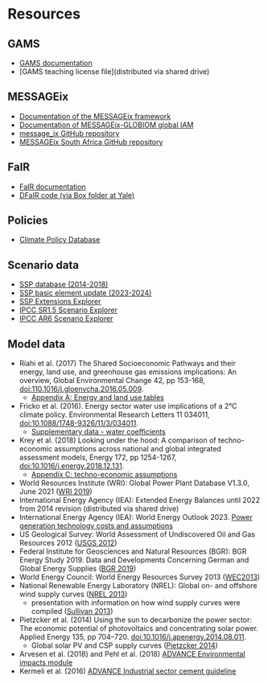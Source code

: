 Resources
=========

GAMS
----
- [GAMS documentation](https://gams.com/latest/docs/)
- [GAMS teaching license file](distributed via shared drive)

MESSAGEix
---------
- [Documentation of the MESSAGEix framework](https://docs.messageix.org/)
- [Documentation of MESSAGEix-GLOBIOM global IAM](https://docs.messageix.org/global/)
- [message_ix GitHub repository](https://github.com/iiasa/message_ix/)
- [MESSAGEix South Africa GitHub repository](https://github.com/tum-ewk/message_ix_south_africa)

FaIR
----
- [FaIR documentation](https://docs.fairmodel.net/en/latest/)
- [DFaIR code (via Box folder at Yale)](https://yale.app.box.com/s/whlqcr7gtzdm4nxnrfhvap2hlzebuvvm/folder/232728558987)

Policies
--------
- [Climate Policy Database](http://climatepolicydatabase.org/index.php/Climate_Policy_Database)

Scenario data
-------------
- [SSP database (2014-2018)](https://tntcat.iiasa.ac.at/SspDb/)
- [SSP basic element update (2023-2024)](https://data.ece.iiasa.ac.at/ssp/)
- [SSP Extensions Explorer](https://ssp-extensions.apps.ece.iiasa.ac.at/)
- [IPCC SR1.5 Scenario Explorer](https://data.ece.iiasa.ac.at/iamc-1.5c-explorer/)
- [IPCC AR6 Scenario Explorer](https://data.ece.iiasa.ac.at/ar6/)

Model data
----------
- Riahi et al. (2017) The Shared Socioeconomic Pathways and their energy, land use, and greenhouse gas emissions implications: An overview, Global Environmental Change 42, pp 153-168, [doi:110.1016/j.gloenvcha.2016.05.009](https://dx.doi.org/10.1016/j.gloenvcha.2016.05.009).
  - [Appendix A: Energy and land use tables](https://ars.els-cdn.com/content/image/1-s2.0-S0959378016300681-mmc1.pdf#%5B%7B%22num%22%3A96%2C%22gen%22%3A0%7D%2C%7B%22name%22%3A%22XYZ%22%7D%2C70%2C720%2C0%5D)
- Fricko et al. (2016). Energy sector water use implications of a 2°C climate policy. Environmental Research Letters 11 034011, [doi:10.1088/1748-9326/11/3/034011](https://doi.org/10.1088/1748-9326/11/3/034011).
  - [Supplementary data - water coefficients](https://iopscience.iop.org/1748-9326/11/3/034011/media/erl034011_suppdata.xlsx)
- Krey et al. (2018) Looking under the hood: A comparison of techno-economic assumptions across national and global integrated assessment models, Energy 172, pp 1254-1267, [doi:10.1016/j.energy.2018.12.131](https:doi.org/10.1016/j.energy.2018.12.131).
  - [Appendix C: techno-economic assumptions](https://ars.els-cdn.com/content/image/1-s2.0-S0360544218325039-mmc3.xlsx)
- World Resources Institute (WRI): Global Power Plant Database V1.3.0, June 2021 ([WRI 2019](http://datasets.wri.org/dataset/globalpowerplantdatabase))
- International Energy Agency (IEA): Extended Energy Balances until 2022 from 2014 revision (distributed via shared drive)
- International Energy Agency (IEA): World Energy Outlook 2023. [Power generation technology costs and assumptions](https://www.iea.org/data-and-statistics/data-product/world-energy-outlook-2023-free-dataset-2#data-files)
- US Geological Survey: World Assessment of Undiscovered Oil and Gas Resources 2012 ([USGS 2012](https://pubs.usgs.gov/dds/dds-069/dds-069-ff/))
- Federal Institute for Geosciences and Natural Resources (BGR): BGR Energy Study 2019. Data and Developments Concerning German and Global Energy Supplies ([BGR 2019](https://www.bgr.bund.de/EN/Themen/Energie/Produkte/energy_study_2019_summary_en.html))
- World Energy Council: World Energy Resources Survey 2013 ([WEC2013](https://www.worldenergy.org/assets/images/imported/2013/09/Complete_WER_2013_Survey.pdf))
- National Renewable Energy Laboratory (NREL): Global on- and offshore wind supply curves ([NREL 2013](https://web.stanford.edu/group/emf-research/docs/sm/2013/7-22/Patrick_Sullivan_Supplement_7.22_AM.xls))
  - presentation with information on how wind supply curves were compiled ([Sullivan 2013](http://www.cgd.ucar.edu/iam/meetings/2013iam-meeting/day2_energyandlanduse_sullivan.pdf))
- Pietzcker et al. (2014) Using the sun to decarbonize the power sector: The economic potential of photovoltaics and concentrating solar power. Applied Energy 135, pp 704–720. [doi:10.1016/j.apenergy.2014.08.011](https://doi.org/10.1016/j.apenergy.2014.08.011).
  - Global solar PV and CSP supply curves ([Pietzcker 2014](http://www.fp7-advance.eu/sites/default/files/documents/TB_WP5/ADVANCE_VREresources_Solar_byCountry.xlsx))
- Arvesen et al. (2018) and Pehl et al. (2018) [ADVANCE Environmental impacts module](http://fp7-advance.eu/?q=content/environmental-impacts-module)
- Kermeli et al. (2016) [ADVANCE Industrial sector cement guideline](http://fp7-advance.eu/?q=content/industrial-sector-cement-guideline)
